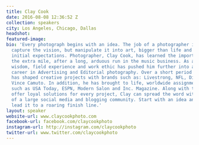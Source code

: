 ```yaml
---
title: Clay Cook
date: 2016-08-08 12:36:52 Z
collection: speakers
city: Los Angeles, Chicago, Dallas
headshot: 
featured-image:
bio: 'Every photograph begins with an idea. The job of a photographer is to not only
  capture the vision, but manipulate it into art, bigger than life and beyond any
  initial expectations. Photographer, Clay Cook, has learned the importance of going
  the extra mile, after a long, arduous run in the music business. As a result, his
  wisdom, field experience and work ethic has pushed him further into an inspiring
  career in Advertising and Editorial photography. Over a short period of time, Clay
  has shaped creative projects with brands such as: Livestrong, NFL, Dillard''s and
  Vince Camuto. In addition, he has brought to life, worldwide assignments for publications
  such as USA Today, ESPN, Modern Salon and Inc. Magazine. Along with the desire to
  offer loyal solutions for every project, Clay can spread the word with the help
  of a large social media and blogging community. Start with an idea and Clay will
  lead it to a roaring finish line.'
layout: speaker
website-url: www.claycookphoto.com
facebook-url: facebook.com/claycookphoto
instagram-url: http://instagram.com/claycookphoto
twitter-url: www.twitter.com/claycookphoto
---
```

